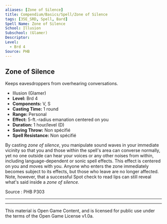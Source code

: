 ```yaml
---
aliases: [Zone of Silence]
title: Compendium/Basics/Spell/Zone of Silence
tags: [35E_SRD, Spell, Bard]
Spell Name: Zone of Silence
School: Illusion
Subschool: (Glamer)
Descriptor: 
Level:
  - Brd 4
Source: PHB
---
```



## Zone of Silence

Keeps eavesdroppers from overhearing conversations.

*   Illusion (Glamer)
*   **Level:** Brd 4
*   **Components:** V, S
*   **Casting Time:** 1 round
*   **Range:** Personal
*   **Effect:** 5-ft.-radius emanation centered on you
*   **Duration:** 1 hour/level (D)
*   **Saving Throw:** Non spécifié
*   **Spell Resistance:** Non spécifié

<p>By casting <i>zone of silence</i>, you manipulate sound waves in your immediate vicinity so that you and those within the spell's area can converse normally, yet no one outside can hear your voices or any other noises from within, including language-dependent or sonic spell effects. This effect is centered on you and moves with you. Anyone who enters the zone immediately becomes subject to its effects, but those who leave are no longer affected. Note, however, that a successful Spot check to read lips can still reveal what's said inside a <i>zone of silence.</i></p>

Source : PHB P303

---

---

This material is Open Game Content, and is licensed for public use under
the terms of the Open Game License v1.0a.
